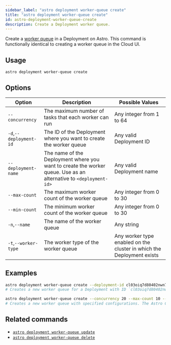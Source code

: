 ```yaml
---
sidebar_label: "astro deployment worker-queue create"
title: "astro deployment worker-queue create"
id: astro-deployment-worker-queue-create
description: Create a Deployment worker queue.
---
```


Create a [worker queue](configure-worker-queues.md) in a Deployment on Astro. This command is functionally identical to creating a worker queue in the Cloud UI.

## Usage

```sh
astro deployment worker-queue create
```

## Options

| Option                         | Description                                                                            | Possible Values                                                                |
| ------------------------------ | -------------------------------------------------------------------------------------- | ------------------------------------------------------------------------------ |
| `--concurrency`           |     The maximum number of tasks that each worker can run                          | Any integer from 1 to 64 |
| `-d`,`--deployment-id`           |      The ID of the Deployment where you want to create the worker queue                           | Any valid Deployment ID |
| `--deployment-name` | The name of the Deployment where you want to create the worker queue. Use as an alternative to `<deployment-id>` | Any valid Deployment name                                            |
| `--max-count`                  |        The maximum worker count of the worker queue                                                          | Any integer from 0 to 30       |
| `--min-count`                  |        The minimum worker count of the worker queue                                                          | Any integer from 0 to 30       |
| `-n`,`--name`    | The name of the worker queue     |Any string |
| `-t`,`--worker-type`          | The worker type of the worker queue          | Any worker type enabled on the cluster in which the Deployment exists |


## Examples 

```sh
astro deployment worker-queue create --deployment-id cl03oiq7d80402nwn7fsl3dmv
# Creates a new worker queue for a Deployment with ID `cl03oiq7d80402nwn7fsl3dmv`. The Astro CLI prompts you for configuration information.

astro deployment worker-queue create --concurrency 20 --max-count 10 --min-count 2 --name "My worker queue" --worker-type "m5d.8xlarge"
# Creates a new worker queue with specified configurations. The Astro CLI prompts you for Deployment information.
```

## Related commands 

- [`astro deployment worker-queue update`](cli/astro-deployment-worker-queue-update.md)
- [`astro deployment worker-queue delete`](cli/astro-deployment-worker-queue-delete.md)